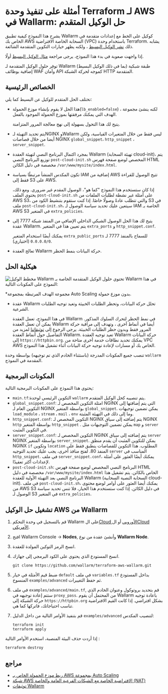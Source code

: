 # أمثلة على تنفيذ وحدة Terraform لـ AWS في Wallarm: حل الوكيل المتقدم 

يشرح هذا النموذج كيفية تطبيق Wallarm كوكيل على الخط مع إعدادات متقدمة في الخاص بك AWS السحابة الخاصة الافتراضية (VPC) باستخدام وحدة Terraform. يشابه ذلك [نشر الوكيل البسيط](https://github.com/wallarm/terraform-aws-wallarm/tree/main/examples/proxy) ، ولكنه يظهر خيارات التكوين المتقدمة الشائعة.

إذا واجهت صعوبة في بدء هذا النموذج، يرجى مراجعة [مثال الوكيل البسيط](https://github.com/wallarm/terraform-aws-wallarm/tree/main/examples/proxy) أولًا.

توفر حلول الوكيل المتقدمة لـ Wallarm (بما في ذلك الوكيل البسيط) طبقة شبكية إضافية بوظائف WAF وأمان API كموجه لحركة الشبكة HTTP المتقدمة.

## الخصائص الرئيسية

تختلف الحل المتقدم للوكيل عن البسيط كما يلي:

* هذا الحل لا يقوم بإنشاء موزع الحمولة(`lb_enabled=false`) ، لكنه ينشئ مجموعة الهدف التي يمكنك مرفقتها بموزع الحمولة الموجود بالفعل.

    يتيح لك هذا التحول بسهولة إلى نهج معالجة المرور المتزامنة.
* يتم تحديد التهيئة لـNGINX وWallarm ليس فقط من خلال المتغيرات القياسية، ولكن أيضا من خلال قصاصات NGINX `global_snippet`، `http_snippet` ، `server_snippet`.
* بمجرد اكتمال البرنامج النصي لتهيئة العقدة Wallarm (تهيئة السحابة cloud-init)، يتم توزيع البرنامج النصي `post-cloud-init.sh` المخصص لوضع صفحة فهرس HTML مخصصة في دليل الكائن `/var/www/mysite/index.html`.
* تكون المكدس المنشأ مرتبطًا بسياسة IAM إضافية من AWS تتيح الوصول للقراءة فقط إلى S3 على AWS.

    إذا كان ستستخدم هذا النموذج "كما هو"، الوصول المقدم غير ضروري. ومع ذلك، يحتوي الملف `post-cloud-init.sh` على أمثلة غير نشطة لطلبات الملفات من AWS S3، والتي تتطلب عادةً وصولًا خاصًا. إذا كنت ستقوم بتنشيط الكود من S3 في ملف `post-cloud-init.sh`، سيتعين عليك تحديد سياسة الوصول لـ IAM الخاصة بـ AWS S3 في المتغير `extra_policies`.
* يتيح لك هذا الحل الوصول الشبكي الداخلي الإضافي من المنفذ شبكة 7777 إلى عقدة Wallarm. يتم تعيين هذا في المتغير `extra_ports` و `http_snippet.conf`.

    يمكنك أيضًا استخدام المتغير `extra_public_ports` للسماح بالمنفذ 7777 لـ `0.0.0.0/0` (اختياري).
* تعالج العقدة Wallarm حركة البيانات بنمط الحظر.

## هيكلية الحل

![مخطط الوكيل Wallarm](https://github.com/wallarm/terraform-aws-wallarm/blob/main/images/wallarm-as-proxy.png?raw=true)
تحتوي حلول الوكيل المتقدمة الخاصة بـ Wallarm في هذا النموذج على المكونات التالية:

*مجموعة الهدف المرتبطة بمجموعة Auto Scaling بدون موزع حمولة.
* عقدة Wallarm تحلل حركة البيانات، وتحظر الطلبات الخبيثة وتعيد توجيه الطلبات الشرعية.

    في هذا النموذج، تعمل العقدة Wallarm في نمط الحظر لتحرك السلوك المذكور. يمكن أن تعمل العقدة Wallarm أيضا في أنماط أخرى ، وتهدف إلى مراقبة حركة المرور فقط وبدون حظر الطلبات الخبيثة. يرجى الرجوع إلى [توثيقاتنا](https://docs.wallarm.com/admin-en/configure-wallarm-mode/) لمزيد من التفاصيل حول أنماط العقدة Wallarm.
تعيد توجيه العقدة Wallarm حركة البيانات إلى `https://httpbin.org`.
يمكنك تحديد نطاقات خدمة أخرى متاحة من VPC AWS الخاص بك أو مسارات لإعادة توجيه حركة البيانات أثناء تشغيل هذا النموذج.

تنصب جميع المكونات المدرجة (باستثناء الخادم الذي تم توجيهه) بواسطة وحدة `wallarm` المقدمة في النموذج.

## المكونات البرمجية

يحتوي هذا النموذج على المكونات البرمجية التالية:

* `main.tf`:التكوين الرئيسي لوحدة `wallarm` يتم تنصيبه كحل الوكيل المتقدم.
*  `global_snippet.conf`: امثلة التكوين المخصص لـ NGINX التي يتم إضافتها إلى التكوين العام لـ NGINX بواسطة المتغير `global_snippet`. يمكن تضمين توجيهات `load_module` ، `stream` ، `mail` ، `env` وما إلى ذلك في التهيئة المثبتة.
* `http_snippet.conf`: التكوين المخصص لـ NGINX يتم إضافته إلى سياق NGINX `http` بواسطة المتغير `http_snippet` . يمكن تضمين التوجيهات مثل `map` و `server` في التكوين المثبت.
* `server_snippet.conf`: التكوين المخصص لـ NGINX يتم إضافته إلى سياق `server` NGINX بواسطة المتغير `server_snippet`. يمكن للتكوين المثبت أن يقدم منطق NGINX `if` وتكوين `location` المطلوب.
هذا التكوين للقصاصات ينطبق فقط على المنفذ 80. لفتح منافذ أخرى، يجب عليك تحديد التوجيه `server` المناسب في `http_snippet`.
في ملف `server_snippet.conf`، يمكنك أيضًا العثور على أمثلة لإعدادات أكثر تعقيدًا.
* `post-cloud-init.sh`: البرنامج النصي المخصص لوضع صفحة فهرس HTML مخصصة في دليل `/var/www/mysite/index.html` الخاص بالكائن. يتم تشغيل هذا البرنامج النصي بعد التهيئة الأولية للعقدة Wallarm (السحابة النصية السحابية cloud-init).
في ملف `post-cloud-init.sh`، يمكنك أيضا العثور على أوامر لوضع محتوى من AWS S3 في دليل الكائن. إذا كنت ستستخدم هذا الخيار، فلا تنس تحديد سياسة الوصول لـ S3 في المتغير `extra_policies`.

## تشغيل حل الوكيل AWS من Wallarm

1. قم بالتسجيل في وحدة التحكم Wallarm على ال[Cloud الأوروبي](https://my.wallarm.com/nodes) أو ال[Cloud الأمريكي](https://us1.my.wallarm.com/nodes).
1. افتح Wallarm Console → **Nodes**, وأنشئ عقدة من نوع **Wallarm Node**.
1. انسخ الرمز التوكين المولدة للعقدة.
1. انسخ المستودع الذي يحتوي على الكود البرمجي إلى جهازك.

    ```
    git clone https://github.com/wallarm/terraform-aws-wallarm.git
    ```
1. ضبط قيم الأمثلة في خيار `default` في ملف `variables.tf` بداخل المستودع المنسوخ `examples/advanced` ثم حفظ التغييرات.
1. في ملف `examples/advanced/main.tf`, قم بتحديد بروتوكول وعنوان الخادم الذي ستتم إعادة توجيهه في `proxy_pass`.
من المحتمل أن يقوم Wallarm باعادة توجيه حركة الشبكة إلى `https://httpbin.org` بشكل افتراضي. إذا كانت القيم الافتراضية تناسب احتياجاتك، فاتركها كما هي.
1. قم بتنفيذ الأوامر التالية من داخل الدليل `examples/advanced` لتنصيب المكدس:

    ```
    terraform init
    terraform apply
    ```

إذا أردت حذف البيئة المنصبة، استخدم الأوامر التالية :

```
terraform destroy
```

## مراجع

* [ربط موزع الحمولة الخاص بـ AWS بمجموعة Auto Scaling](https://docs.aws.amazon.com/autoscaling/ec2/userguide/attach-load-balancer-asg.html)
* [شبكة AWS الافتراضية الخاصة مع الشبكات الفرعية العامة والخاصة (NAT)](https://docs.aws.amazon.com/vpc/latest/userguide/VPC_Scenario2.html)
* [توثيقات Wallarm](https://docs.wallarm.com)